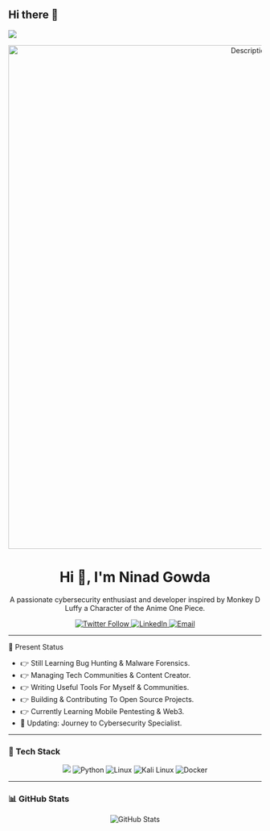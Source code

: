 ## Hi there 👋

![](https://user-images.githubusercontent.com/73097560/115834477-dbab4500-a447-11eb-908a-139a6edaec5c.gif)
<p align="center">
  <img src="https://private-user-images.githubusercontent.com/168954568/352051914-e26d1d6a-30ee-488e-90ca-11b3aa180148.gif?jwt=eyJhbGciOiJIUzI1NiIsInR5cCI6IkpXVCJ9.eyJpc3MiOiJnaXRodWIuY29tIiwiYXVkIjoicmF3LmdpdGh1YnVzZXJjb250ZW50LmNvbSIsImtleSI6ImtleTUiLCJleHAiOjE3NTQ2NzAwNTQsIm5iZiI6MTc1NDY2OTc1NCwicGF0aCI6Ii8xNjg5NTQ1NjgvMzUyMDUxOTE0LWUyNmQxZDZhLTMwZWUtNDg4ZS05MGNhLTExYjNhYTE4MDE0OC5naWY_WC1BbXotQWxnb3JpdGhtPUFXUzQtSE1BQy1TSEEyNTYmWC1BbXotQ3JlZGVudGlhbD1BS0lBVkNPRFlMU0E1M1BRSzRaQSUyRjIwMjUwODA4JTJGdXMtZWFzdC0xJTJGczMlMkZhd3M0X3JlcXVlc3QmWC1BbXotRGF0ZT0yMDI1MDgwOFQxNjE1NTRaJlgtQW16LUV4cGlyZXM9MzAwJlgtQW16LVNpZ25hdHVyZT1mMDlmNDRhZmM0Nzg5YWE4YWIyYjQzYjM5NTkyYjQ5MWE0YjdiNGUzMGY0ZWY4ZmY1NmQ0OTA2Y2JlMTg5NjgzJlgtQW16LVNpZ25lZEhlYWRlcnM9aG9zdCJ9.08dEIQbQ622p9QJCLB8s_OMHwdkF76VbDB9-FbsJxEc" alt="Description height="1000" width="1000" />
</p>


<h1 align="center">Hi 👋, I'm Ninad Gowda</h1>
<p align="center">A passionate cybersecurity enthusiast and developer inspired by Monkey D Luffy a Character of the Anime One Piece.</p>

<p align="center">
  <a href="https://twitter.com/yourtwitter" target="_blank" rel="noopener">
    <img src="https://img.shields.io/twitter/follow/yourtwitter?style=social" alt="Twitter Follow" />
  </a>
  <a href="https://linkedin.com/in/yourlinkedin" target="_blank" rel="noopener">
    <img src="https://img.shields.io/badge/LinkedIn-0077B5?style=flat&logo=linkedin&logoColor=white" alt="LinkedIn" />
  </a>
  <a href="mailto:youremail@example.com">
    <img src="https://img.shields.io/badge/Email-D14836?style=flat&logo=gmail&logoColor=white" alt="Email" />
  </a>
</p>

---
🚀 Present Status

- 👉 Still Learning Bug Hunting & Malware Forensics.  
- 👉 Managing Tech Communities & Content Creator.  
- 👉 Writing Useful Tools For Myself & Communities.  
- 👉 Building & Contributing To Open Source Projects.  
- 👉 Currently Learning Mobile Pentesting & Web3.  
- 🔄 Updating: Journey to Cybersecurity Specialist.

---
### 🔧 Tech Stack

<p align="center">
  <img src="https://camo.githubusercontent.com/3fe19c163aa55e7cc726050226cb88434de7bd1929286f3cbd3b6eb13ba102f6/68747470733a2f2f696d672e736869656c64732e696f2f62616467652f427572705f53756974652d4646363633333f7374796c653d666f722d7468652d6261646765266c6f676f3d627572702d737569746526636f6c6f723d303030303030"/>
  <img src="https://img.shields.io/badge/Python-3776AB?style=for-the-badge&logo=python&logoColor=white" alt="Python" />
  <img src="https://img.shields.io/badge/Linux-FCC624?style=for-the-badge&logo=linux&logoColor=black" alt="Linux" />
  <img src="https://img.shields.io/badge/Kali%20Linux-4285F4?style=for-the-badge&logo=kali-linux&logoColor=white" alt="Kali Linux" />
  <img src="https://img.shields.io/badge/Docker-2496ED?style=for-the-badge&logo=docker&logoColor=white" alt="Docker" />
</p>

---

### 📊 GitHub Stats

<p align="center">
  <img src="https://github-readme-stats.vercel.app/api?username=NinadGowda&show_icons=true&theme=radical" alt="GitHub Stats" />
</p>

<!--
**ninadgowdru/ninadgowdru** is a ✨ _special_ ✨ repository because its `README.md` (this file) appears on your GitHub profile.

Here are some ideas to get you started:

- 🔭 I’m currently working on ...
- 🌱 I’m currently learning ...
- 👯 I’m looking to collaborate on ...
- 🤔 I’m looking for help with ...
- 💬 Ask me about ...
- 📫 How to reach me: ...
- 😄 Pronouns: ...
- ⚡ Fun fact: ...
-->

